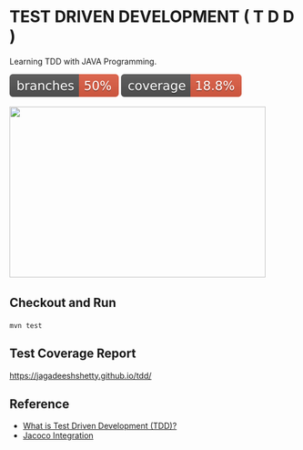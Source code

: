 # TEST DRIVEN DEVELOPMENT ( T D D )

Learning TDD with JAVA Programming.

![](.github/badges/branches.svg)
![](.github/badges/jacoco.svg)

<img src="https://marsner.com/wp-content/uploads/test-driven-development-TDD.png"  width="450" height="300">

## Checkout and Run

`mvn test`

## Test Coverage Report

https://jagadeeshshetty.github.io/tdd/

## Reference

- [What is Test Driven Development (TDD)?](https://www.guru99.com/test-driven-development.html)
- [Jacoco Integration](https://github.com/Java-Techie-jt/jacoco-codecoverage)

